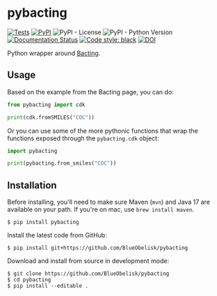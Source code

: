 # pybacting

[![Tests](https://github.com/BlueObelisk/pybacting/actions/workflows/tests.yml/badge.svg)](https://github.com/BlueObelisk/pybacting/actions/workflows/tests.yml)
[![PyPI](https://img.shields.io/pypi/v/pybacting)](https://pypi.org/project/pybacting/)
![PyPI - License](https://img.shields.io/pypi/l/pybacting)
![PyPI - Python Version](https://img.shields.io/pypi/pyversions/pybacting)
[![Documentation Status](https://readthedocs.org/projects/pybacting/badge/?version=latest)](https://pybacting.readthedocs.io/en/latest/?badge=latest)
[![Code style: black](https://img.shields.io/badge/code%20style-black-000000.svg)](https://github.com/psf/black)
[![DOI](https://zenodo.org/badge/390711946.svg)](https://zenodo.org/badge/latestdoi/390711946)

Python wrapper around [Bacting](https://github.com/egonw/bacting).

## Usage

Based on the example from the Bacting page, you can do:

```python
from pybacting import cdk

print(cdk.fromSMILES("COC"))
```

Or you can use some of the more pythonic functions that wrap the functions
exposed through the `pybacting.cdk` object:

```python
import pybacting

print(pybacting.from_smiles("COC"))
```

## Installation

Before installing, you'll need to make sure Maven (`mvn`) and Java 17 are available on your
path. If you're on mac, use `brew install maven`.

```shell
$ pip install pybacting
```

Install the latest code from GitHub:

```shell
$ pip install git+https://github.com/BlueObelisk/pybacting
```

Download and install from source in development mode:

```shell
$ git clone https://github.com/BlueObelisk/pybacting
$ cd pybacting
$ pip install --editable .
```
